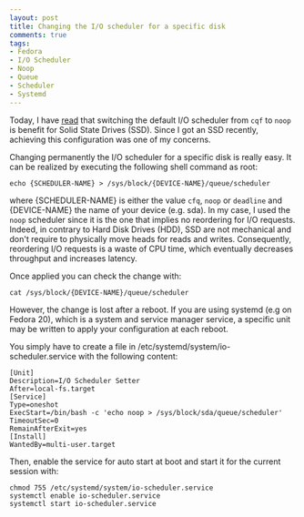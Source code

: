 ```yaml
---
layout: post
title: Changing the I/O scheduler for a specific disk
comments: true
tags:
- Fedora
- I/O Scheduler
- Noop
- Queue
- Scheduler
- Systemd
---
```

Today, I have [read][io-scheduler-switch] that switching the default I/O scheduler from `cqf` to `noop` is benefit for Solid State Drives (SSD). Since I got an SSD recently, achieving this configuration was one of my concerns.

<!--more-->

Changing permanently the I/O scheduler for a specific disk is really easy. It can be realized by executing the following shell command as root:

```console
echo {SCHEDULER-NAME} > /sys/block/{DEVICE-NAME}/queue/scheduler
```

where {SCHEDULER-NAME} is either the value `cfq`, `noop` or `deadline` and {DEVICE-NAME} the name of your device (e.g. sda). In my case, I used the `noop` scheduler since it is the one that implies no reordering for I/O requests. Indeed, in contrary to Hard Disk Drives (HDD), SSD are not mechanical and don't require to physically move heads for reads and writes. Consequently, reordering I/O requests is a waste of CPU time, which eventually decreases throughput and increases latency.

Once applied you can check the change with:

```console
cat /sys/block/{DEVICE-NAME}/queue/scheduler
```

However, the change is lost after a reboot. If you are using systemd (e.g on Fedora 20), which is a system and service manager service, a specific unit may be written to apply your configuration at each reboot.

You simply have to create a file in /etc/systemd/system/io-scheduler.service with the following content:

```console
[Unit]
Description=I/O Scheduler Setter
After=local-fs.target
[Service]
Type=oneshot
ExecStart=/bin/bash -c 'echo noop > /sys/block/sda/queue/scheduler'
TimeoutSec=0
RemainAfterExit=yes
[Install]
WantedBy=multi-user.target
```

Then, enable the service for auto start at boot and start it for the current session with:

```console
chmod 755 /etc/systemd/system/io-scheduler.service
systemctl enable io-scheduler.service
systemctl start io-scheduler.service
```


[io-scheduler-switch]: https://wiki.archlinux.org/index.php/Solid_State_Drives#I.2FO_Scheduler
